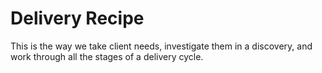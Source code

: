 # Delivery Recipe

This is the way we take client needs, investigate them in a discovery, and work through all the stages of a delivery cycle.